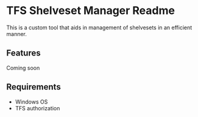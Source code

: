 ﻿# TFS Shelveset Manager Readme

This is a custom tool that aids in management of shelvesets in an efficient manner.

## Features

Coming soon

## Requirements

* Windows OS
* TFS authorization